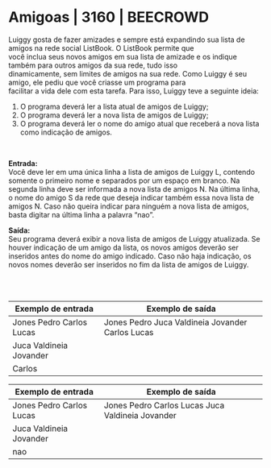 # Amigoas | 3160 | BEECROWD

<p> 
Luiggy gosta de fazer amizades e sempre está expandindo sua lista de amigos na rede social ListBook. O ListBook permite que</br>você inclua seus novos amigos em sua lista de amizade e os indique também para outros amigos da sua rede, tudo isso</br>dinamicamente, sem limites de amigos na sua rede. Como Luiggy é seu amigo, ele pediu que você criasse um programa para</br>facilitar a vida dele com esta tarefa. Para isso, Luiggy teve a seguinte ideia:


1. O programa deverá ler a lista atual de amigos de Luiggy;</br>
2. O programa deverá ler a nova lista de amigos de Luiggy;</br>
3. O programa deverá ler o nome do amigo atual que receberá a nova lista como indicação de amigos.</br>
</p>

</br>

<p>
  
**Entrada:** </br>
Você deve ler em uma única linha a lista de amigos de Luiggy L, contendo somente o primeiro nome e separados por um espaço em branco. Na segunda linha deve ser informada a nova lista de amigos N. Na última linha, o nome do amigo S da rede que deseja indicar também essa nova lista de amigos N. Caso não queira indicar para ninguém a nova lista de amigos, basta digitar na última linha a palavra “nao”.

**Saída:** </br>
Seu programa deverá exibir a nova lista de amigos de Luiggy atualizada. Se houver indicação de um amigo da lista, os novos amigos deverão ser inseridos antes do nome do amigo indicado. Caso não haja indicação, os novos nomes deverão ser inseridos no fim da lista de amigos de Luiggy.
</p>

</br></br>

| **Exemplo de entrada** | **Exemplo de saída** |
|------------------------|----------------------|
|Jones Pedro Carlos Lucas| Jones Pedro Juca Valdineia Jovander Carlos Lucas|
|Juca Valdineia Jovander||
|Carlos||


| **Exemplo de entrada** | **Exemplo de saída** |
|------------------------|----------------------|
|Jones Pedro Carlos Lucas| Jones Pedro Carlos Lucas Juca Valdineia Jovander|
|Juca Valdineia Jovander||
|nao||
